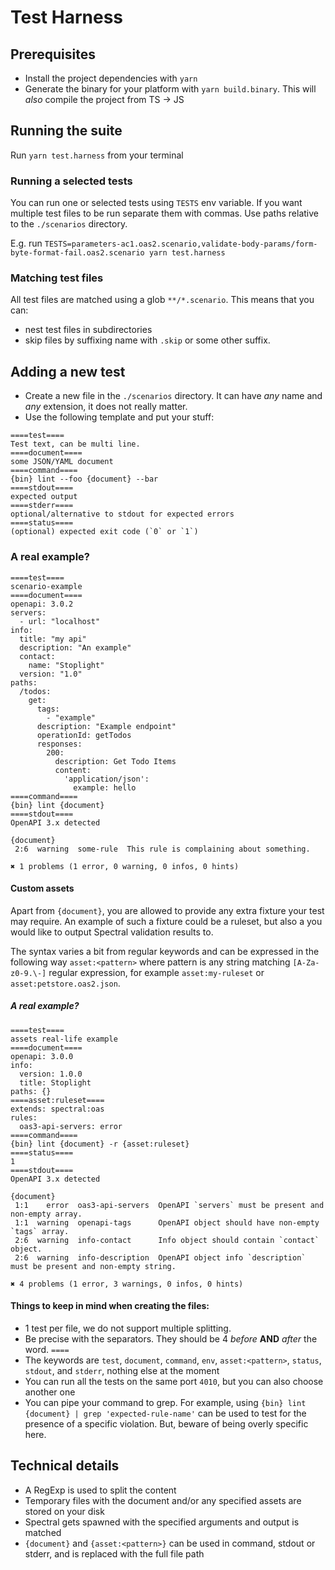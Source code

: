 # Test Harness

## Prerequisites

- Install the project dependencies with `yarn`
- Generate the binary for your platform with `yarn build.binary`. This will _also_ compile the project from TS -> JS

## Running the suite

Run `yarn test.harness` from your terminal

### Running a selected tests

You can run one or selected tests using `TESTS` env variable. If you want multiple test files to be run separate them
with commas. Use paths relative to the `./scenarios` directory.

E.g. run `TESTS=parameters-ac1.oas2.scenario,validate-body-params/form-byte-format-fail.oas2.scenario yarn test.harness`

### Matching test files

All test files are matched using a glob `**/*.scenario`. This means that you can:

- nest test files in subdirectories
- skip files by suffixing name with `.skip` or some other suffix.

## Adding a new test

- Create a new file in the `./scenarios` directory. It can have _any_ name and _any_ extension, it does not really
  matter.
- Use the following template and put your stuff:

```
====test====
Test text, can be multi line.
====document====
some JSON/YAML document
====command====
{bin} lint --foo {document} --bar
====stdout====
expected output
====stderr====
optional/alternative to stdout for expected errors
====status====
(optional) expected exit code (`0` or `1`)
```

### A real example?

```
====test====
scenario-example
====document====
openapi: 3.0.2
servers:
  - url: "localhost"
info:
  title: "my api"
  description: "An example"
  contact:
    name: "Stoplight"
  version: "1.0"
paths:
  /todos:
    get:
      tags:
        - "example"
      description: "Example endpoint"
      operationId: getTodos
      responses:
        200:
          description: Get Todo Items
          content:
            'application/json':
              example: hello
====command====
{bin} lint {document}
====stdout====
OpenAPI 3.x detected

{document}
 2:6  warning  some-rule  This rule is complaining about something.

✖ 1 problems (1 error, 0 warning, 0 infos, 0 hints)
```

#### Custom assets

Apart from `{document}`, you are allowed to provide any extra fixture your test may require. An example of such a
fixture could be a ruleset, but also a you would like to output Spectral validation results to.

The syntax varies a bit from regular keywords and can be expressed in the following way `asset:<pattern>` where pattern
is any string matching `[A-Za-z0-9.\-]` regular expression, for example `asset:my-ruleset` or
`asset:petstore.oas2.json`.

##### A real example?

```
====test====
assets real-life example
====document====
openapi: 3.0.0
info:
  version: 1.0.0
  title: Stoplight
paths: {}
====asset:ruleset====
extends: spectral:oas
rules:
  oas3-api-servers: error
====command====
{bin} lint {document} -r {asset:ruleset}
====status====
1
====stdout====
OpenAPI 3.x detected

{document}
 1:1    error  oas3-api-servers  OpenAPI `servers` must be present and non-empty array.
 1:1  warning  openapi-tags      OpenAPI object should have non-empty `tags` array.
 2:6  warning  info-contact      Info object should contain `contact` object.
 2:6  warning  info-description  OpenAPI object info `description` must be present and non-empty string.

✖ 4 problems (1 error, 3 warnings, 0 infos, 0 hints)
```

#### Things to keep in mind when creating the files:

- 1 test per file, we do not support multiple splitting.
- Be precise with the separators. They should be 4 _before_ **AND** _after_ the word. `====`
- The keywords are `test`, `document`, `command`, `env`, `asset:<pattern>`, `status`, `stdout`, and `stderr`, nothing
  else at the moment
- You can run all the tests on the same port `4010`, but you can also choose another one
- You can pipe your command to grep. For example, using `{bin} lint {document} | grep 'expected-rule-name'` can be used
  to test for the presence of a specific violation. But, beware of being overly specific here.

## Technical details

- A RegExp is used to split the content
- Temporary files with the document and/or any specified assets are stored on your disk
- Spectral gets spawned with the specified arguments and output is matched
- `{document}` and `{asset:<pattern>}` can be used in command, stdout or stderr, and is replaced with the full file path
